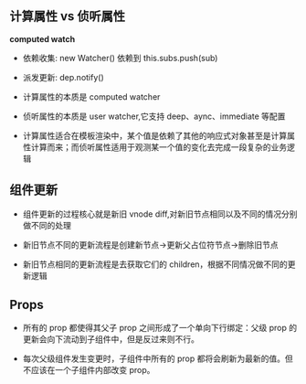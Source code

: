 ## 计算属性 vs 侦听属性

**computed watch**

- 依赖收集: new Watcher() 依赖到 this.subs.push(sub)

- 派发更新: dep.notify()

- 计算属性的本质是 computed watcher

- 侦听属性的本质是 user watcher,它支持 deep、aync、immediate 等配置

- 计算属性适合在模板渲染中，某个值是依赖了其他的响应式对象甚至是计算属性计算而来；而侦听属性适用于观测某一个值的变化去完成一段复杂的业务逻辑

## 组件更新

- 组件更新的过程核心就是新旧 vnode diff,对新旧节点相同以及不同的情况分别做不同的处理

- 新旧节点不同的更新流程是创建新节点->更新父占位符节点->删除旧节点

- 新旧节点相同的更新流程是去获取它们的 children，根据不同情况做不同的更新逻辑

## Props

- 所有的 prop 都使得其父子 prop 之间形成了一个单向下行绑定：父级 prop 的更新会向下流动到子组件中，但是反过来则不行。

- 每次父级组件发生变更时，子组件中所有的 prop 都将会刷新为最新的值。但不应该在一个子组件内部改变 prop。

